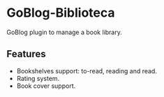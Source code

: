 # GoBlog-Biblioteca

GoBlog plugin to manage a book library.

## Features

* Bookshelves support: to-read, reading and read.
* Rating system.
* Book cover support.